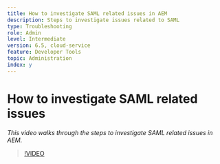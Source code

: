 ```yaml
---
title: How to investigate SAML related issues in AEM
description: Steps to investigate issues related to SAML
type: Troubleshooting
role: Admin
level: Intermediate
version: 6.5, cloud-service
feature: Developer Tools
topic: Administration
index: y
---
```

# How to investigate SAML related issues

*This video walks through the steps to investigate SAML related issues in AEM.*

>[!VIDEO](https://video.tv.adobe.com/v/335466?quality=9&learn=on)